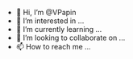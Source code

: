 - 👋 Hi, I’m @VPapin
- 👀 I’m interested in ...
- 🌱 I’m currently learning ...
- 💞️ I’m looking to collaborate on ...
- 📫 How to reach me ...

<!---
Afroska/Afroska is a ✨ special ✨ repository because its `README.md` (this file) appears on your GitHub profile.
You can click the Preview link to take a look at your changes.
--->
